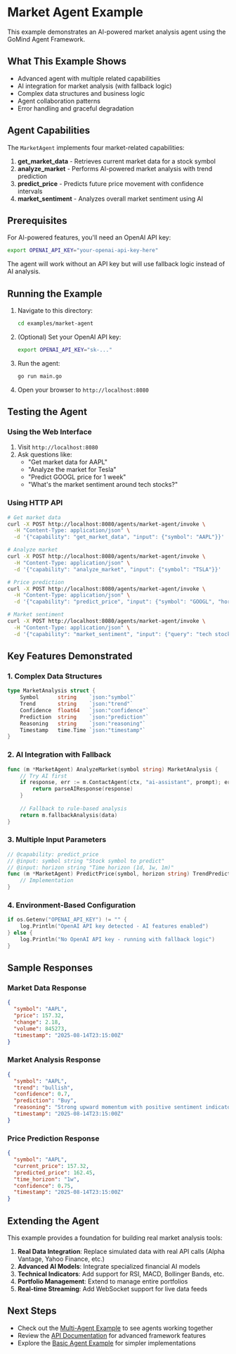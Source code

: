 # Market Agent Example

This example demonstrates an AI-powered market analysis agent using the GoMind Agent Framework.

## What This Example Shows

- Advanced agent with multiple related capabilities
- AI integration for market analysis (with fallback logic)
- Complex data structures and business logic
- Agent collaboration patterns
- Error handling and graceful degradation

## Agent Capabilities

The `MarketAgent` implements four market-related capabilities:

1. **get_market_data** - Retrieves current market data for a stock symbol
2. **analyze_market** - Performs AI-powered market analysis with trend prediction
3. **predict_price** - Predicts future price movement with confidence intervals
4. **market_sentiment** - Analyzes overall market sentiment using AI

## Prerequisites

For AI-powered features, you'll need an OpenAI API key:

```bash
export OPENAI_API_KEY="your-openai-api-key-here"
```

The agent will work without an API key but will use fallback logic instead of AI analysis.

## Running the Example

1. Navigate to this directory:
   ```bash
   cd examples/market-agent
   ```

2. (Optional) Set your OpenAI API key:
   ```bash
   export OPENAI_API_KEY="sk-..."
   ```

3. Run the agent:
   ```bash
   go run main.go
   ```

4. Open your browser to `http://localhost:8080`

## Testing the Agent

### Using the Web Interface
1. Visit `http://localhost:8080`
2. Ask questions like:
   - "Get market data for AAPL"
   - "Analyze the market for Tesla"
   - "Predict GOOGL price for 1 week"
   - "What's the market sentiment around tech stocks?"

### Using HTTP API

```bash
# Get market data
curl -X POST http://localhost:8080/agents/market-agent/invoke \
  -H "Content-Type: application/json" \
  -d '{"capability": "get_market_data", "input": {"symbol": "AAPL"}}'

# Analyze market
curl -X POST http://localhost:8080/agents/market-agent/invoke \
  -H "Content-Type: application/json" \
  -d '{"capability": "analyze_market", "input": {"symbol": "TSLA"}}'

# Price prediction
curl -X POST http://localhost:8080/agents/market-agent/invoke \
  -H "Content-Type: application/json" \
  -d '{"capability": "predict_price", "input": {"symbol": "GOOGL", "horizon": "1w"}}'

# Market sentiment
curl -X POST http://localhost:8080/agents/market-agent/invoke \
  -H "Content-Type: application/json" \
  -d '{"capability": "market_sentiment", "input": {"query": "tech stocks outlook"}}'
```

## Key Features Demonstrated

### 1. Complex Data Structures
```go
type MarketAnalysis struct {
    Symbol      string    `json:"symbol"`
    Trend       string    `json:"trend"`
    Confidence  float64   `json:"confidence"`
    Prediction  string    `json:"prediction"`
    Reasoning   string    `json:"reasoning"`
    Timestamp   time.Time `json:"timestamp"`
}
```

### 2. AI Integration with Fallback
```go
func (m *MarketAgent) AnalyzeMarket(symbol string) MarketAnalysis {
    // Try AI first
    if response, err := m.ContactAgent(ctx, "ai-assistant", prompt); err == nil {
        return parseAIResponse(response)
    }
    
    // Fallback to rule-based analysis
    return m.fallbackAnalysis(data)
}
```

### 3. Multiple Input Parameters
```go
// @capability: predict_price
// @input: symbol string "Stock symbol to predict"
// @input: horizon string "Time horizon (1d, 1w, 1m)"
func (m *MarketAgent) PredictPrice(symbol, horizon string) TrendPrediction {
    // Implementation
}
```

### 4. Environment-Based Configuration
```go
if os.Getenv("OPENAI_API_KEY") != "" {
    log.Println("OpenAI API key detected - AI features enabled")
} else {
    log.Println("No OpenAI API key - running with fallback logic")
}
```

## Sample Responses

### Market Data Response
```json
{
  "symbol": "AAPL",
  "price": 157.32,
  "change": 2.18,
  "volume": 845273,
  "timestamp": "2025-08-14T23:15:00Z"
}
```

### Market Analysis Response
```json
{
  "symbol": "AAPL",
  "trend": "bullish",
  "confidence": 0.7,
  "prediction": "Buy",
  "reasoning": "Strong upward momentum with positive sentiment indicators",
  "timestamp": "2025-08-14T23:15:00Z"
}
```

### Price Prediction Response
```json
{
  "symbol": "AAPL",
  "current_price": 157.32,
  "predicted_price": 162.45,
  "time_horizon": "1w",
  "confidence": 0.75,
  "timestamp": "2025-08-14T23:15:00Z"
}
```

## Extending the Agent

This example provides a foundation for building real market analysis tools:

1. **Real Data Integration**: Replace simulated data with real API calls (Alpha Vantage, Yahoo Finance, etc.)
2. **Advanced AI Models**: Integrate specialized financial AI models
3. **Technical Indicators**: Add support for RSI, MACD, Bollinger Bands, etc.
4. **Portfolio Management**: Extend to manage entire portfolios
5. **Real-time Streaming**: Add WebSocket support for live data feeds

## Next Steps

- Check out the [Multi-Agent Example](../multi-agent/) to see agents working together
- Review the [API Documentation](../../docs/API.md) for advanced framework features
- Explore the [Basic Agent Example](../basic-agent/) for simpler implementations
